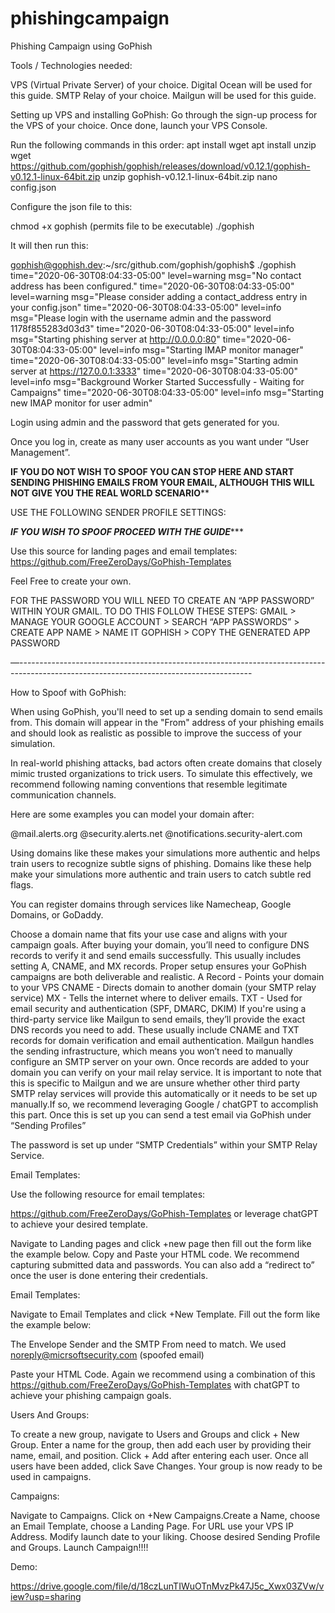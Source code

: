 # phishingcampaign
Phishing Campaign using GoPhish


Tools / Technologies needed:

VPS (Virtual Private Server) of your choice. Digital Ocean will be used for this guide. 
SMTP Relay of your choice. Mailgun will be used for this guide.

Setting up VPS and installing GoPhish:
Go through the sign-up process for the VPS of your choice. Once done, launch your VPS Console. 

Run the following commands in this order:
apt install wget
apt install unzip
wget https://github.com/gophish/gophish/releases/download/v0.12.1/gophish-v0.12.1-linux-64bit.zip
unzip gophish-v0.12.1-linux-64bit.zip
nano config.json

Configure the json file to this:



chmod +x gophish (permits file to be executable)
./gophish 

It will then run this:

gophish@gophish.dev:~/src/github.com/gophish/gophish$ ./gophish
 time="2020-06-30T08:04:33-05:00" level=warning msg="No contact address has been configured."
 time="2020-06-30T08:04:33-05:00" level=warning msg="Please consider adding a contact_address entry in your config.json"
 time="2020-06-30T08:04:33-05:00" level=info msg="Please login with the username admin and the password 1178f855283d03d3"
 time="2020-06-30T08:04:33-05:00" level=info msg="Starting phishing server at http://0.0.0.0:80"
 time="2020-06-30T08:04:33-05:00" level=info msg="Starting IMAP monitor manager"
 time="2020-06-30T08:04:33-05:00" level=info msg="Starting admin server at https://127.0.0.1:3333"
 time="2020-06-30T08:04:33-05:00" level=info msg="Background Worker Started Successfully - Waiting for Campaigns"
 time="2020-06-30T08:04:33-05:00" level=info msg="Starting new IMAP monitor for user admin"

Login using admin and the password that gets generated for you. 



















Once you log in, create as many user accounts as you want under “User Management”. 

******IF YOU DO NOT WISH TO SPOOF YOU CAN STOP HERE AND START SENDING PHISHING EMAILS FROM YOUR EMAIL, ALTHOUGH THIS WILL NOT GIVE YOU THE REAL WORLD SCENARIO********

USE THE FOLLOWING SENDER PROFILE SETTINGS:

*****IF YOU WISH TO SPOOF PROCEED WITH THE GUIDE********

Use this source for landing pages and email templates:
https://github.com/FreeZeroDays/GoPhish-Templates

Feel Free to create your own. 



FOR THE PASSWORD YOU WILL NEED TO CREATE AN “APP PASSWORD” WITHIN YOUR GMAIL. TO DO THIS FOLLOW THESE STEPS:
GMAIL > MANAGE YOUR GOOGLE ACCOUNT > SEARCH “APP PASSWORDS” > CREATE APP NAME > NAME IT GOPHISH > COPY THE GENERATED APP PASSWORD 

—----------------------------------------------------------------------------------------------------------------------------------------

How to Spoof with GoPhish:

When using GoPhish, you'll need to set up a sending domain to send emails from. This domain will appear in the "From" address of your phishing emails and should look as realistic as possible to improve the success of your simulation.

In real-world phishing attacks, bad actors often create domains that closely mimic trusted organizations to trick users. To simulate this effectively, we recommend following naming conventions that resemble legitimate communication channels.

Here are some examples you can model your domain after:

@mail.alerts.org
@security.alerts.net
@notifications.security-alert.com

Using domains like these makes your simulations more authentic and helps train users to recognize subtle signs of phishing. Domains like these help make your simulations more authentic and train users to catch subtle red flags.

You can register domains through services like Namecheap, Google Domains, or GoDaddy.

Choose a domain name that fits your use case and aligns with your campaign goals.
After buying your domain, you’ll need to configure DNS records to verify it and send emails successfully. This usually includes setting A, CNAME, and MX records. Proper setup ensures your GoPhish campaigns are both deliverable and realistic.
A Record - Points your domain to your VPS
CNAME - Directs domain to another domain (your SMTP relay service)
MX - Tells the internet where to deliver emails. 
TXT - Used for email security and authentication (SPF, DMARC, DKIM)
If you're using a third-party service like Mailgun to send emails, they’ll provide the exact DNS records you need to add. These usually include CNAME and TXT records for domain verification and email authentication. Mailgun handles the sending infrastructure, which means you won’t need to manually configure an SMTP server on your own. Once records are added to your domain you can verify on your mail relay service. It is important to note that this is specific to Mailgun and we are unsure whether other third party SMTP relay services will provide this automatically or it needs to be set up manually.If so, we recommend leveraging Google / chatGPT to accomplish this part. 
Once this is set up you can send a test email via GoPhish under “Sending Profiles”

The password is set up under “SMTP Credentials” within your SMTP Relay Service.


Email Templates:

Use the following resource for email templates: 

https://github.com/FreeZeroDays/GoPhish-Templates or leverage chatGPT to achieve your desired template. 

Navigate to Landing pages and click +new page then fill out the form like the example below. 
Copy and Paste your HTML code. 
We recommend capturing submitted data and passwords. You can also add a “redirect to” once the user is done entering their credentials. 



Email Templates:

Navigate to Email Templates and click +New Template. Fill out the form like the example below:

The Envelope Sender and the SMTP From need to match. We used noreply@micrsoftsecurity.com (spoofed email) 

Paste your HTML Code. Again we recommend using a combination of this https://github.com/FreeZeroDays/GoPhish-Templates with chatGPT to achieve your phishing campaign goals. 


Users And Groups:

To create a new group, navigate to Users and Groups and click + New Group. Enter a name for the group, then add each user by providing their name, email, and position. Click + Add after entering each user. Once all users have been added, click Save Changes. Your group is now ready to be used in campaigns.



Campaigns:

Navigate to Campaigns. Click on +New Campaigns.Create a Name, choose an Email Template, choose a Landing Page. For URL use your VPS IP Address. Modify launch date to your liking. Choose desired Sending Profile and Groups.  Launch Campaign!!!!


Demo:

https://drive.google.com/file/d/18czLunTIWuOTnMvzPk47J5c_Xwx03ZVw/view?usp=sharing
